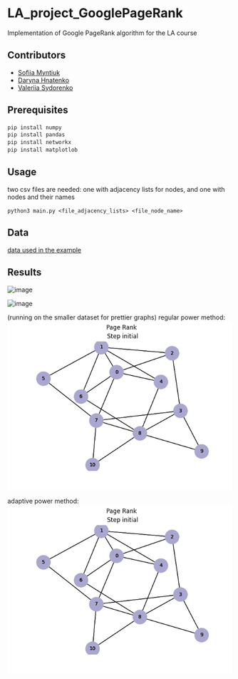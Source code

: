 # LA_project_GooglePageRank
Implementation of Google PageRank algorithm for the LA course
## Contributors
 - [Sofiia Myntiuk](https://github.com/sophmintaii)
 - [Daryna Hnatenko](https://github.com/monberin)
 - [Valeriia Sydorenko](https://github.com/lero4kaa)

## Prerequisites
```bash
pip install numpy
pip install pandas
pip install networkx
pip install matplotlob
```
## Usage
two csv files are needed: one with adjacency lists for nodes, and one with nodes and their names
```
python3 main.py <file_adjacency_lists> <file_node_name>
```
## Data
[data used in the example](https://www.kaggle.com/flashgordon/usa-airport-dataset)

## Results

![image](https://user-images.githubusercontent.com/56642774/117892751-f3951c80-b2c1-11eb-8ccb-aa0049c4e028.png)

![image](https://user-images.githubusercontent.com/56642774/117892828-132c4500-b2c2-11eb-8b3f-e266e46bed7d.png)

(running on the smaller dataset for prettier graphs)
regular power method:
![image](gif_examples/ranking_progress_regular.gif)

adaptive power method:
![image](gif_examples/ranking_progress_adaptive.gif)
